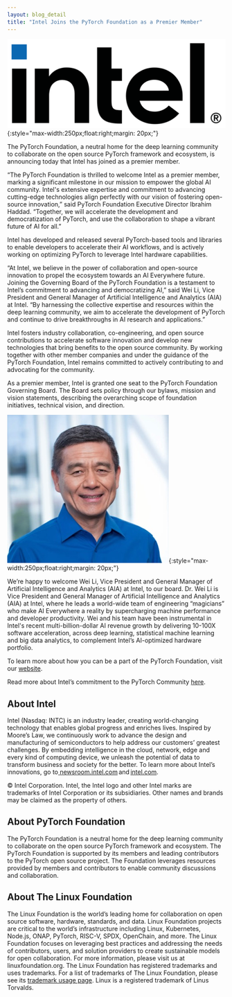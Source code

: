 ```yaml
---
layout: blog_detail
title: "Intel Joins the PyTorch Foundation as a Premier Member"
---
```


![Intel logo](/assets/images/intel-new-logo.svg){:style="max-width:250px;float:right;margin: 20px;"}

The PyTorch Foundation, a neutral home for the deep learning community to collaborate on the open source PyTorch framework and ecosystem, is announcing today that Intel has joined as a premier member.

“The PyTorch Foundation is thrilled to welcome Intel as a premier member, marking a significant milestone in our mission to empower the global AI community. Intel's extensive expertise and commitment to advancing cutting-edge technologies align perfectly with our vision of fostering open-source innovation,” said PyTorch Foundation Executive Director Ibrahim Haddad. “Together, we will accelerate the development and democratization of PyTorch, and use the collaboration to shape a vibrant future of AI for all.”

Intel has developed and released several PyTorch-based tools and libraries to enable developers to accelerate their AI workflows, and is actively working on optimizing PyTorch to leverage Intel hardware capabilities.

“At Intel, we believe in the power of collaboration and open-source innovation to propel the ecosystem towards an AI Everywhere future. Joining the Governing Board of the PyTorch Foundation is a testament to Intel’s commitment to advancing and democratizing AI,” said Wei Li, Vice President and General Manager of Artificial Intelligence and Analytics (AIA) at Intel. “By harnessing the collective expertise and resources within the deep learning community, we aim to accelerate the development of PyTorch and continue to drive breakthroughs in AI research and applications.”

Intel fosters industry collaboration, co-engineering, and open source contributions to accelerate software innovation and develop new technologies that bring benefits to the open source community. By working together with other member companies and under the guidance of the PyTorch Foundation, Intel remains committed to actively contributing to and advocating for the community.

As a premier member, Intel is granted one seat to the PyTorch Foundation Governing Board. The Board sets policy through our bylaws, mission and vision statements, describing the overarching scope of foundation initiatives, technical vision, and direction.

![Wei Li](/assets/images/wei-li.jpg){:style="max-width:250px;float:right;margin: 20px;"}

We’re happy to welcome Wei Li, Vice President and General Manager of Artificial Intelligence and Analytics (AIA)  at Intel, to our board.  Dr. Wei Li is Vice President and General Manager of Artificial Intelligence and Analytics (AIA) at Intel, where he leads a world-wide team of engineering “magicians” who make AI Everywhere a reality by supercharging machine performance and developer productivity.  Wei and his team have been instrumental in Intel's recent multi-billion-dollar AI revenue growth by delivering 10-100X software acceleration, across deep learning, statistical machine learning and big data analytics, to complement Intel’s AI-optimized hardware portfolio.  

To learn more about how you can be a part of the PyTorch Foundation, visit our [website](https://pytorch.org/join).

Read more about Intel’s commitment to the PyTorch Community [here](https://www.intel.com/content/www/us/en/developer/articles/technical/ai-everywhere-intel-joins-pytorch-foundation.html#gs.4984sj).

## About Intel

Intel (Nasdaq: INTC) is an industry leader, creating world-changing technology that enables global progress and enriches lives. Inspired by Moore’s Law, we continuously work to advance the design and manufacturing of semiconductors to help address our customers’ greatest challenges. By embedding intelligence in the cloud, network, edge and every kind of computing device, we unleash the potential of data to transform business and society for the better. To learn more about Intel’s innovations, go to[ newsroom.intel.com](https://newsroom.intel.com/) and [intel.com](https://intel.com/). 

© Intel Corporation. Intel, the Intel logo and other Intel marks are trademarks of Intel Corporation or its subsidiaries. Other names and brands may be claimed as the property of others.

## About  PyTorch Foundation

The PyTorch Foundation is a neutral home for the deep learning community to collaborate on the open source PyTorch framework and ecosystem. The PyTorch Foundation is supported by its members and leading contributors to the PyTorch open source project. The Foundation leverages resources provided by members and contributors to enable community discussions and collaboration.

## About The Linux Foundation

The Linux Foundation is the world’s leading home for collaboration on open source software, hardware, standards, and data. Linux Foundation projects are critical to the world’s infrastructure including Linux, Kubernetes, Node.js, ONAP, PyTorch, RISC-V, SPDX, OpenChain, and more. The Linux Foundation focuses on leveraging best practices and addressing the needs of contributors, users, and solution providers to create sustainable models for open collaboration. For more information, please visit us at linuxfoundation.org. The Linux Foundation has registered trademarks and uses trademarks. For a list of trademarks of The Linux Foundation, please see its [trademark usage page](https://www.linuxfoundation.org/legal/trademark-usage). Linux is a registered trademark of Linus Torvalds.